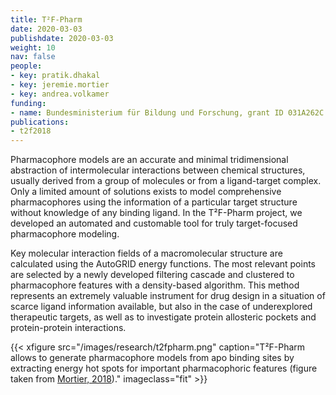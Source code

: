 ```yaml
---
title: T²F-Pharm
date: 2020-03-03
publishdate: 2020-03-03
weight: 10
nav: false
people:
- key: pratik.dhakal
- key: jeremie.mortier
- key: andrea.volkamer
funding:
- name: Bundesministerium für Bildung und Forschung, grant ID 031A262C
publications:
- t2f2018
---
```


Pharmacophore models are an accurate and minimal tridimensional abstraction of intermolecular interactions between chemical structures, usually derived from a group of molecules or from a ligand-target complex.
Only a limited amount of solutions exists to model comprehensive pharmacophores using the information
of a particular target structure without knowledge of any binding ligand.
In the T²F-Pharm project, we developed an automated and customable tool for truly target-focused pharmacophore modeling.

<!--more-->

Key molecular interaction fields of a macromolecular structure are calculated using the AutoGRID energy functions.
The most relevant points are selected by a newly developed filtering cascade and clustered to pharmacophore features with a density-based algorithm.
This method represents an extremely valuable instrument for drug design in a situation of scarce ligand information available, but also in the case of underexplored therapeutic targets,
as well as to investigate protein allosteric pockets and protein-protein interactions.


{{< xfigure src="/images/research/t2fpharm.png" caption="T²F-Pharm allows to generate pharmacophore models from apo binding sites by extracting energy hot spots for important pharmacophoric features (figure taken from [Mortier, 2018](/publications/#t2f2018))." imageclass="fit" >}}
